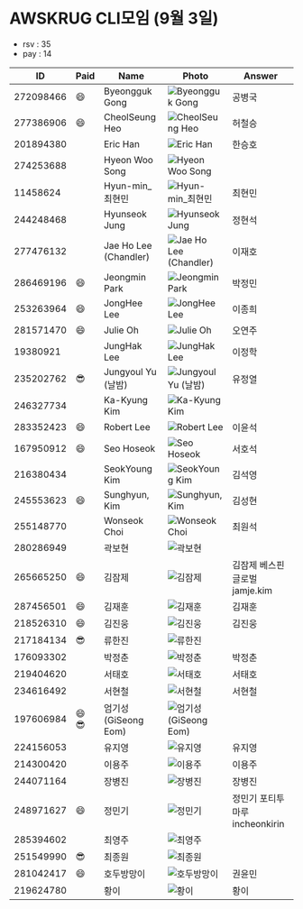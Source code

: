 # AWSKRUG CLI모임 (9월 3일)

* rsv : 35
* pay : 14

ID | Paid | Name | Photo | Answer
-- | ---- | ---- | ----- | ------
272098466 | :smile: | Byeongguk Gong | ![Byeongguk Gong](https://secure.meetupstatic.com/photos/member/4/8/2/9/thumb_284118473.jpeg) | 공병국
277386906 | :smile: | CheolSeung Heo | ![CheolSeung Heo](https://secure.meetupstatic.com/photos/member/7/e/a/2/thumb_286472418.jpeg) | 허철승
201894380 | | Eric Han | ![Eric Han](https://secure.meetupstatic.com/photos/member/6/8/5/7/thumb_277466711.jpeg) | 한승호
274253688 | | Hyeon Woo Song | ![Hyeon Woo Song](https://secure.meetupstatic.com/photos/member/1/2/d/c/thumb_285004828.jpeg) |
11458624 | | Hyun-min_최현민 | ![Hyun-min_최현민](https://secure.meetupstatic.com/photos/member/4/a/c/7/thumb_291079143.jpeg) | 최현민
244248468 | | Hyunseok Jung | ![Hyunseok Jung](https://secure.meetupstatic.com/photos/member/5/9/a/d/thumb_273202957.jpeg) | 정현석
277476132 | | Jae Ho Lee (Chandler) | ![Jae Ho Lee (Chandler)](https://secure.meetupstatic.com/photos/member/a/8/f/6/thumb_291343254.jpeg) | 이재호
286469196 | :smile: | Jeongmin Park | ![Jeongmin Park](https://secure.meetupstatic.com/photos/member/6/8/f/d/thumb_290966877.jpeg) | 박정민
253263964 | :smile: | JongHee Lee | ![JongHee Lee](https://secure.meetupstatic.com/photos/member/3/3/7/2/thumb_276733170.jpeg) | 이종희
281571470 | :smile: | Julie Oh | ![Julie Oh](https://secure.meetupstatic.com/photos/member/8/f/3/1/thumb_288456657.jpeg) | 오연주
19380921 | | JungHak Lee | ![JungHak Lee](https://secure.meetupstatic.com/photos/member/e/0/4/7/thumb_283317415.jpeg) | 이정학
235202762 | :sunglasses: | Jungyoul Yu (날밤) | ![Jungyoul Yu (날밤)](https://secure.meetupstatic.com/photos/member/7/5/f/3/thumb_275550195.jpeg) | 유정열
246327734 | | Ka-Kyung Kim | ![Ka-Kyung Kim](https://secure.meetupstatic.com/photos/member/1/4/9/d/thumb_276905277.jpeg) |
283352423 | :smile: | Robert Lee | ![Robert Lee](https://secure.meetupstatic.com/photos/member/e/8/6/7/thumb_289379495.jpeg) | 이윤석
167950912 | :smile: | Seo Hoseok | ![Seo Hoseok](https://secure.meetupstatic.com/photos/member/9/a/3/a/thumb_224799482.jpeg) | 서호석
216380434 | | SeokYoung Kim | ![SeokYoung Kim](https://secure.meetupstatic.com/photos/member/3/6/8/thumb_261720872.jpeg) | 김석영
245553623 | :smile: | Sunghyun, Kim | ![Sunghyun, Kim](https://secure.meetupstatic.com/photos/member/7/9/b/c/thumb_285091164.jpeg) | 김성현
255148770 | | Wonseok Choi | ![Wonseok Choi](https://secure.meetupstatic.com/photos/member/9/c/e/8/thumb_291160168.jpeg) | 최원석
280286949 | | 곽보현 | ![곽보현](https://secure.meetupstatic.com/photos/member/3/c/7/0/thumb_287775472.jpeg) |
265665250 | :smile: | 김잠제 | ![김잠제](https://secure.meetupstatic.com/photos/member/e/1/6/4/thumb_286077700.jpeg) | 김잠제 베스핀글로벌 jamje.kim
287456501 | :smile: | 김재훈 | ![김재훈](https://secure.meetupstatic.com/photos/member/7/9/e/c/thumb_291331212.jpeg) | 김재훈
218526310 | :smile: | 김진웅 | ![김진웅](https://secure.meetupstatic.com/photos/member/7/a/0/3/thumb_290911235.jpeg) | 김진웅
217184134 | :sunglasses: | 류한진 | ![류한진](https://secure.meetupstatic.com/photos/member/e/7/d/6/thumb_273659350.jpeg) |
176093302 | | 박정춘 | ![박정춘](https://secure.meetupstatic.com/photos/member/2/c/1/2/thumb_273371282.jpeg) | 박정춘
219404620 | | 서태호 | ![서태호](https://secure.meetupstatic.com/photos/member/d/e/4/c/thumb_289496908.jpeg) | 서태호
234616492 | | 서현철 | ![서현철](https://secure.meetupstatic.com/photos/member/1/4/8/thumb_269940328.jpeg) | 서현철
197606984 | :smile: :sunglasses: | 엄기성(GiSeong Eom) | ![엄기성(GiSeong Eom)](https://secure.meetupstatic.com/photos/member/7/5/9/1/thumb_284430097.jpeg) |
224156053 | | 유지영 | ![유지영](https://secure.meetupstatic.com/photos/member/3/8/c/3/thumb_265334531.jpeg) | 유지영
214300420 | | 이용주 | ![이용주](https://secure.meetupstatic.com/photos/member/5/3/7/4/thumb_260721364.jpeg) | 이용주
244071164 | | 장병진 | ![장병진](https://secure.meetupstatic.com/photos/member/7/1/e/4/thumb_273149156.jpeg) | 장병진
248971627 | :smile: | 정민기 | ![정민기](https://secure.meetupstatic.com/photos/member/c/0/6/1/thumb_275029249.jpeg) | 정민기 포티투마루 incheonkirin
285394602 | | 최영주 | ![최영주](https://secure.meetupstatic.com/photos/member/9/f/6/6/thumb_290440806.jpeg) |
251549990 | :sunglasses: | 최종원 | ![최종원](https://secure.meetupstatic.com/photos/member/3/3/7/d/thumb_278833181.jpeg) |
281042417 | :smile: | 호두방망이 | ![호두방망이](https://secure.meetupstatic.com/photos/member/1/1/e/2/thumb_288184578.jpeg) | 권윤민
219624780 | | 황이 | ![황이](https://secure.meetupstatic.com/photos/member/9/1/0/d/thumb_263197133.jpeg) | 황이
